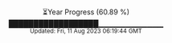 <p align="center">
⏳Year Progress (60.89 %) <br>
██████████████████▁▁▁▁▁▁▁▁▁▁▁▁ <br>
<sub>Updated: Fri, 11 Aug 2023 06:19:44 GMT</sub>
</p>

